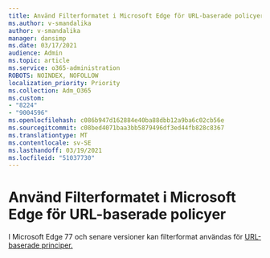 ```yaml
---
title: Använd Filterformatet i Microsoft Edge för URL-baserade policyer
ms.author: v-smandalika
author: v-smandalika
manager: dansimp
ms.date: 03/17/2021
audience: Admin
ms.topic: article
ms.service: o365-administration
ROBOTS: NOINDEX, NOFOLLOW
localization_priority: Priority
ms.collection: Adm_O365
ms.custom:
- "8224"
- "9004596"
ms.openlocfilehash: c086b947d162884e40ba88dbb12a9ba6c02cb56e
ms.sourcegitcommit: c08bed4071baa3bb5879496df3ed44fb828c8367
ms.translationtype: MT
ms.contentlocale: sv-SE
ms.lasthandoff: 03/19/2021
ms.locfileid: "51037730"
---
```

# <a name="use-microsoft-edges-filter-format-for-url-listbased-policies"></a>Använd Filterformatet i Microsoft Edge för URL-baserade policyer

I Microsoft Edge 77 och senare versioner kan filterformat användas för [URL-baserade principer.](https://docs.microsoft.com/deployedge/edge-learnmmore-url-list-filter%20format)

